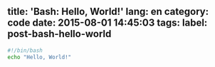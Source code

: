 title: 'Bash: Hello, World!'
lang: en
category: code
date: 2015-08-01 14:45:03
tags:
label: post-bash-hello-world
---

```bash
#!/bin/bash
echo "Hello, World!"
```
